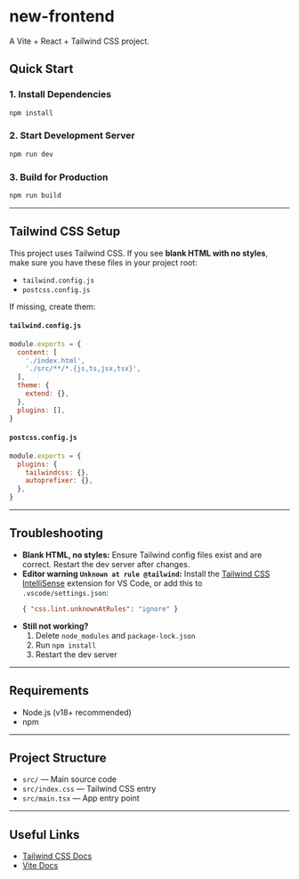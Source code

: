 # new-frontend

A Vite + React + Tailwind CSS project.

## Quick Start

### 1. Install Dependencies
```sh
npm install
```

### 2. Start Development Server
```sh
npm run dev
```

### 3. Build for Production
```sh
npm run build
```

---

## Tailwind CSS Setup

This project uses Tailwind CSS. If you see **blank HTML with no styles**, make sure you have these files in your project root:

- `tailwind.config.js`
- `postcss.config.js`

If missing, create them:

#### `tailwind.config.js`
```js
module.exports = {
  content: [
    './index.html',
    './src/**/*.{js,ts,jsx,tsx}',
  ],
  theme: {
    extend: {},
  },
  plugins: [],
}
```

#### `postcss.config.js`
```js
module.exports = {
  plugins: {
    tailwindcss: {},
    autoprefixer: {},
  },
}
```

---

## Troubleshooting

- **Blank HTML, no styles:** Ensure Tailwind config files exist and are correct. Restart the dev server after changes.
- **Editor warning `Unknown at rule @tailwind`:** Install the [Tailwind CSS IntelliSense](https://marketplace.visualstudio.com/items?itemName=bradlc.vscode-tailwindcss) extension for VS Code, or add this to `.vscode/settings.json`:
  ```json
  { "css.lint.unknownAtRules": "ignore" }
  ```
- **Still not working?**
  1. Delete `node_modules` and `package-lock.json`
  2. Run `npm install`
  3. Restart the dev server

---

## Requirements
- Node.js (v18+ recommended)
- npm

---

## Project Structure
- `src/` — Main source code
- `src/index.css` — Tailwind CSS entry
- `src/main.tsx` — App entry point

---

## Useful Links
- [Tailwind CSS Docs](https://tailwindcss.com/docs/installation)
- [Vite Docs](https://vitejs.dev/guide/)
